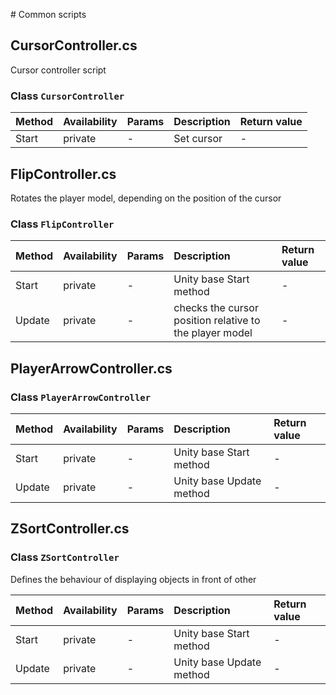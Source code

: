 ﻿﻿# Common scripts
## CursorController.cs
Cursor controller script

### Class `CursorController`

| Method            | Availability  | Params    | Description               | Return value      |
| :---              | :---          | :---      | :---                      | :---              | 
| Start             | private       | -         | Set cursor                | -                 |

## FlipController.cs
Rotates the player model, depending on the position of the cursor

### Class `FlipController`

| Method            | Availability  | Params    | Description               | Return value      |
| :---              | :---          | :---      | :---                      | :---              | 
| Start             | private       | -         | Unity base Start method   | -                 |
| Update            | private       | -         | checks the cursor position relative to the player model  | -                 |

## PlayerArrowController.cs

### Class `PlayerArrowController`

| Method            | Availability  | Params    | Description               | Return value      |
| :---              | :---          | :---      | :---                      | :---              | 
| Start             | private       | -         | Unity base Start method   | -                 |
| Update            | private       | -         | Unity base Update method  | -                 |

## ZSortController.cs

### Class `ZSortController`
Defines the behaviour of displaying objects in front of other

| Method            | Availability  | Params    | Description               | Return value      |
| :---              | :---          | :---      | :---                      | :---              | 
| Start             | private       | -         | Unity base Start method   | -                 |
| Update            | private       | -         | Unity base Update method  | -                 |


